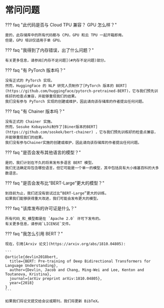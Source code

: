 # 常问问题

??? faq "此代码是否与 Cloud TPU 兼容？ GPU 怎么样？"

    是的，此存储库中的所有代码都与 CPU，GPU 和云 TPU 一起开箱即用。
    但是，GPU 培训仅适用于单 GPU。

??? faq "我得到了内存错误，出了什么问题？"

    有关更多信息，请参阅[内存不足问题](#内存不足问题)部分。

??? faq "有 PyTorch 版本吗？"

    没有正式的 PyTorch 实现。
    然而，HuggingFace 的 NLP 研究人员制作了[PyTorch 版本的 BERT](https://github.com/huggingface/pytorch-pretrained-BERT)，它与我们预先训练好的检查点兼容，并能够重现我们的结果。
    我们没有参与 PyTorch 实现的创建或维护，因此请向该存储库的作者提出任何问题。

??? faq "有 Chainer 版本吗？"

    没有正式的 Chainer 实施。
    然而，Sosuke Kobayashi制作了[Biner版本的BERT](https://github.com/soskek/bert-chainer) ，它与我们预先训练好的检查点兼容，并能够重现我们的结果。
    我们没有参与Chainer实施的创建或维护，因此请向该存储库的作者提出任何问题。

??? faq "是否会发布其他语言的模型？"

    是的，我们计划在不久的将来发布多语言 BERT 模型。
    我们无法确定将包含哪些语言，但它可能是一个单一的模型，其中包括具有大小维基百科的大多数语言。

??? faq "是否会发布比“BERT-Large”更大的模型？"

    到目前为止，我们还没有尝试过比“BERT-Large”更大的训练。
    如果我们能够获得重大改进，我们可能会发布更大的模型。

??? faq "该库发布的许可证是什么？"

    所有代码_和_模型都是在 `Apache 2.0` 许可下发布的。
    有关更多信息，请参阅`LICENSE`文件。

??? faq "我怎么引用 BERT？"

    现在，引用[Arxiv 论文](https://arxiv.org/abs/1810.04805):

    ```
    @article{devlin2018bert,
      title={BERT: Pre-training of Deep Bidirectional Transformers for Language Understanding},
      author={Devlin, Jacob and Chang, Ming-Wei and Lee, Kenton and Toutanova, Kristina},
      journal={arXiv preprint arXiv:1810.04805},
      year={2018}
    }
    ```

    如果我们将论文提交给会议或期刊，我们将更新 BibTeX。
